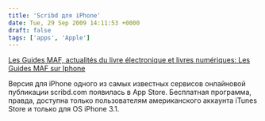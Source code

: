 ```yaml
---
title: 'Scribd для iPhone'
date: Tue, 29 Sep 2009 14:11:53 +0000
draft: false
tags: ['apps', 'Apple']
---
```


[Les Guides MAF, actualités du livre électronique et livres numériques: Les Guides MAF sur Iphone](http://lesguidesmaf.blogspot.com/2009/09/les-guides-maf-sur-iphone.html)

Версия для iPhone одного из самых известных сервисов онлайновой публикации scribd.com появилась в App Store. Бесплатная программа, правда, доступна только пользователям американского аккаунта iTunes Store и только для OS iPhone 3.1.